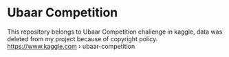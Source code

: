 # Ubaar Competition
This repository belongs to Ubaar Competition challenge in kaggle, data was deleted from my project because of copyright policy.
https://www.kaggle.com › ubaar-competition
